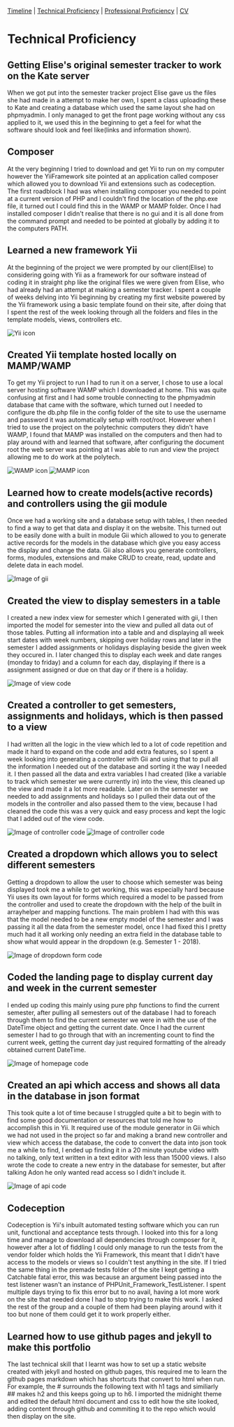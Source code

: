 [Timeline](index.md) | [Technical Proficiency](technical.md) | [Professional Proficiency](professional.md) | [CV](cv.md)

# Technical Proficiency

## Getting Elise's original semester tracker to work on the Kate server

When we got put into the semester tracker project Elise gave us the files she had made in a attempt to make her own, I spent a class uploading these to Kate and creating a database which used the same layout she had on phpmyadmin.  I only managed to get the front page working without any css applied to it, we used this in the beginning to get a feel for what the software should look and feel like(links and information shown).

## Composer

At the very beginning I tried to download and get Yii to run on my computer however the YiiFramework site pointed at an application called composer which allowed you to download Yii and extensions such as codeception.  The first roadblock I had was when installing composer you needed to point at a current version of PHP and I couldn't find the location of the php.exe file, it turned out I could find this in the WAMP or MAMP folder.  Once I had installed composer I didn't realise that there is no gui and it is all done from the command prompt and needed to be pointed at globally by adding it to the computers PATH.

## Learned a new framework Yii
At the beginning of the project we were prompted by our client(Elise) to considering going with Yii as a framework for our software instead of coding it in straight php like the original files we were given from Elise, who had already had an attempt at making a semester tracker.  I spent a couple of weeks delving into Yii beginning by creating my first website powered by the Yii framework using a basic template found on their site, after doing that I spent the rest of the week looking through all the folders and files in the template models, views, controllers etc.

![Yii icon](images/yii.png)

## Created Yii template hosted locally on MAMP/WAMP
To get my Yii project to run I had to run it on a server, I chose to use a local server hosting software WAMP which I downloaded at home.  This was quite confusing at first and I had some trouble connecting to the phpmyadmin database that came with the software, which turned out I needed to configure the db.php file in the config folder of the site to use the username and password it was automatically setup with root/root.  However when I tried to use the project on the polytechnic computers they didn't have WAMP, I found that MAMP was installed on the computers and then had to play around with and learned that software, after configuring the document root the web server was pointing at I was able to run and view the project allowing me to do work at the polytech.

![WAMP icon](images/wamp.png) ![MAMP icon](images/mamp.png)

## Learned how to create models(active records) and controllers using the gii module
Once we had a working site and a database setup with tables, I then needed to find a way to get that data and display it on the website.  This turned out to be easily done with a built in module Gii which allowed to you to generate active records for the models in the database which give you easy access the display and change the data.  Gii also allows you generate controllers, forms, modules, extensions and make CRUD to create, read, update and delete data in each model.

![Image of gii](images/gii.PNG)

## Created the view to display semesters in a table

I created a new index view for semester which I generated with gii, I then imported the model for semester into the view and pulled all data out of those tables.  Putting all information into a table and and displaying all week start dates with week numbers, skipping over holiday rows and later in the semester I added assignments or holidays displaying beside the given week they occured in.  I later changed this to display each week and date ranges (monday to friday) and a column for each day, displaying if there is a assignment assigned or due on that day or if there is a holiday.

![Image of view code](images/view.PNG)

## Created a controller to get semesters, assignments and holidays, which is then passed to a view

I had written all the logic in the view which led to a lot of code repetition and made it hard to expand on the code and add extra features, so I spent a week looking into generating a controller with Gii and using that to pull all the information I needed out of the database and sorting it the way I needed it.  I then passed all the data and extra variables I had created (like a variable to track which semester we were currently in) into the view, this cleaned up the view and made it a lot more readable.  Later on in the semester we needed to add assignments and holidays so I pulled their data out of the models in the controller and also passed them to the view, because I had cleaned the code this was a very quick and easy process and kept the logic that I added out of the view code.

![Image of controller code](images/controller1.PNG)
![Image of controller code](images/controller2.PNG)

## Created a dropdown which allows you to select different semesters

Getting a dropdown to allow the user to choose which semester was being displayed took me a while to get working, this was especially hard because Yii uses its own layout for forms which required a model to be passed from the controller and used to create the dropdown with the help of the built in arrayhelper and mapping functions.  The main problem I had with this was that the model needed to be a new empty model of the semester and I was passing it all the data from the semester model, once I had fixed this I pretty much had it all working only needing an extra field in the database table to show what would appear in the dropdown (e.g. Semester 1 - 2018).

![Image of dropdown form code](images/dropdown1.PNG)

## Coded the landing page to display current day and week in the current semester

I ended up coding this mainly using pure php functions to find the current semester, after pulling all semesters out of the database I had to foreach through them to find the current semester we were in with the use of the DateTime object and getting the current date.  Once I had the current semester I had to go through that with an incrementing count to find the current week, getting the current day just required formatting of the already obtained current DateTime.

![Image of homepage code](images/homepage.PNG)

## Created an api which access and shows all data in the database in json format

This took quite a lot of time because I struggled quite a bit to begin with to find some good documentation or resources that told me how to accomplish this in Yii.  It required use of the module generator in Gii which we had not used in the project so far and making a brand new controller and view which access the database, the code to convert the data into json took me a while to find, I ended up finding it in a 20 minute youtube video with no talking, only text written in a text editor with less than 15000 views.  I also wrote the code to create a new entry in the database for semester, but after talking Adon he only wanted read access so I didn't include it.

![Image of api code](images/api.PNG)

## Codeception

Codeception is Yii's inbuilt automated testing software which you can run unit, functional and acceptance tests through.  I looked into this for a long time and manage to download all dependencies through composer for it, however after a lot of fiddling I could only manage to run the tests from the vendor folder which holds the Yii Framework, this meant that I didn't have access to the models or views so I couldn't test anything in the site.  If I tried the same thing in the premade tests folder of the site I kept getting a Catchable fatal error, this was because an argument being passed into the test listener wasn't an instance of PHPUnit_Framework_TestListener.  I spent multiple days trying to fix this error but to no avail, having a lot more work on the site that needed done I had to stop trying to make this work.  I asked the rest of the group and a couple of them had been playing around with it too but none of them could get it to work properly either.

## Learned how to use github pages and jekyll to make this portfolio

The last technical skill that I learnt was how to set up a static website created with jekyll and hosted on github pages, this required me to learn the github pages markdown which has shortcuts that convert to html when run.  For example, the # surrounds the following text with h1 tags and similiarly ## makes h2 and this keeps going up to h6.  I imported the midnight theme and edited the default html document and css to edit how the site looked, adding content through github and commiting it to the repo which would then display on the site.
